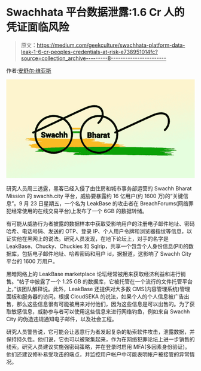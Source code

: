 # Swachhata 平台数据泄露:1.6 Cr 人的凭证面临风险

> 原文：<https://medium.com/geekculture/swachhata-platform-data-leak-1-6-cr-peoples-credentials-at-risk-e738951014fc?source=collection_archive---------8----------------------->

作者:[安舒尔·维亚斯](https://www.instagram.com/_ansh_vyas/)

![](img/065be3a07ecdec121408bbf71429533d.png)

研究人员周三透露，黑客已经入侵了由住房和城市事务部运营的 Swachh Bharat Mission 的 swachh.city 平台，威胁要暴露约 16 亿用户(约 1600 万)的“关键信息”。9 月 23 日星期五，一个名为 LeakBase 的攻击者在 BreachForums(网络罪犯经常使用的在线交易平台)上发布了一个 6GB 的数据转储。

有可能从威胁行为者披露的数据样本中获取受影响用户的注册电子邮件地址、密码哈希、电话号码、发送的 OTP、登录 IP、个人用户令牌和浏览器指纹等信息，以证实他在黑网上的说法。研究人员发现，在地下论坛上，对手的名字是 LeakBase、Chucky、Chuckies 和 Sqlrip，共享一个包含个人身份信息(PII)的数据库，包括电子邮件地址、哈希密码和用户 id，据报道，这影响了 Swachh City 平台的 1600 万用户。

黑暗网络上的 LeakBase marketplace 论坛经常被用来获取经济利益和进行销售。“帖子中披露了一个 1.25 GB 的数据库，它被托管在一个流行的文件托管平台上，”该团队解释说。此外，LeakBase 还提供对大多数 CMS(内容管理系统)管理面板和服务器的访问。根据 CloudSEKA 的说法，如果个人的个人信息被广告出售，那么这些信息很有可能被用来对付他们，因为这些信息是可以出售的。为了获取敏感信息，威胁参与者可以使用这些信息来进行网络钓鱼，例如来自 Swachh City 的伪造违规通知电子邮件，以及社会工程。

研究人员警告说，它可能会让恶意行为者发起复杂的勒索软件攻击，泄露数据，并保持持久性。他们说，它也可以被聚集起来，作为在网络犯罪论坛上进一步销售的线索。研究人员建议实施强密码策略，并在登录时启用 MFA(多因素身份验证)。他们还建议修补易受攻击的端点，并监控用户帐户中可能表明帐户被接管的异常情况。